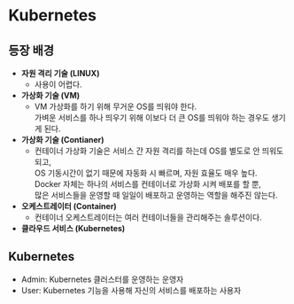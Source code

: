 # Kubernetes

## 등장 배경

- **자원 격리 기술 (LINUX)**
    - 사용이 어렵다.
- **가상화 기술 (VM)**
    - VM 가상화를 하기 위해 무거운 OS를 띄워야 한다.  
    가벼운 서비스를 하나 띄우기 위해 이보다 더 큰 OS를 띄워야 하는 경우도 생기게 된다.
- **가상화 기술 (Contianer)**
    - 컨테이너 가상화 기술은 서비스 간 자원 격리를 하는데 OS를 별도로 안 띄워도 되고,  
    OS 기동시간이 없기 때문에 자동화 시 빠르며, 자원 효율도 매우 높다.  
    Docker 자체는 하나의 서비스를 컨테이너로 가상화 시켜 배포를 할 뿐,  
    많은 서비스들을 운영할 때 일일이 배포하고 운영하는 역할을 해주진 않는다.
- **오케스트레이터 (Container)**
    - 컨테이너 오케스트레이터는 여러 컨테이너들을 관리해주는 솔루션이다.
- **클라우드 서비스 (Kubernetes)**

## Kubernetes

- Admin: Kubernetes 클러스터를 운영하는 운영자
- User: Kubernetes 기능을 사용해 자신의 서비스를 배포하는 사용자
